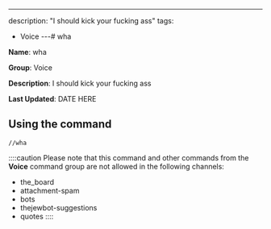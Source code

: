 ---
description: "I should kick your fucking ass"
tags:
  - Voice
---# wha

**Name**: wha

**Group**: Voice

**Description**: I should kick your fucking ass

**Last Updated**: DATE HERE

## Using the command

    //wha

::::caution Please note that this command and other commands from the **Voice** command group are not allowed in the following channels:
- the_board
- attachment-spam
- bots
- thejewbot-suggestions
- quotes
::::